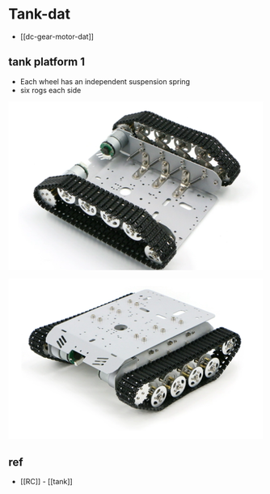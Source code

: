 
# Tank-dat


- [[dc-gear-motor-dat]]


## tank platform 1 

- Each wheel has an independent suspension spring 
- six rogs each side 

![](2025-05-22-00-49-44.png)

![](2025-05-22-00-50-12.png)


## ref 

- [[RC]] - [[tank]]